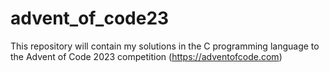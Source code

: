 # advent_of_code23
This repository will contain my solutions in the C programming language to the Advent of Code 2023 competition (https://adventofcode.com)
